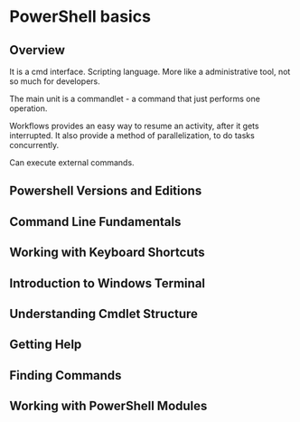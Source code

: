 # PowerShell basics
## Overview
It is a cmd interface. Scripting language. More like a administrative tool, not so much for developers. 

The main unit is a commandlet - a command that just performs one operation. 

Workflows provides an easy way to resume an activity, after it gets interrupted. It also provide a method of parallelization, to do tasks concurrently. 

Can execute external commands.

## Powershell Versions and Editions


## Command Line Fundamentals


## Working with Keyboard Shortcuts


## Introduction to Windows Terminal


## Understanding Cmdlet Structure


## Getting Help


## Finding Commands


## Working with PowerShell Modules





































